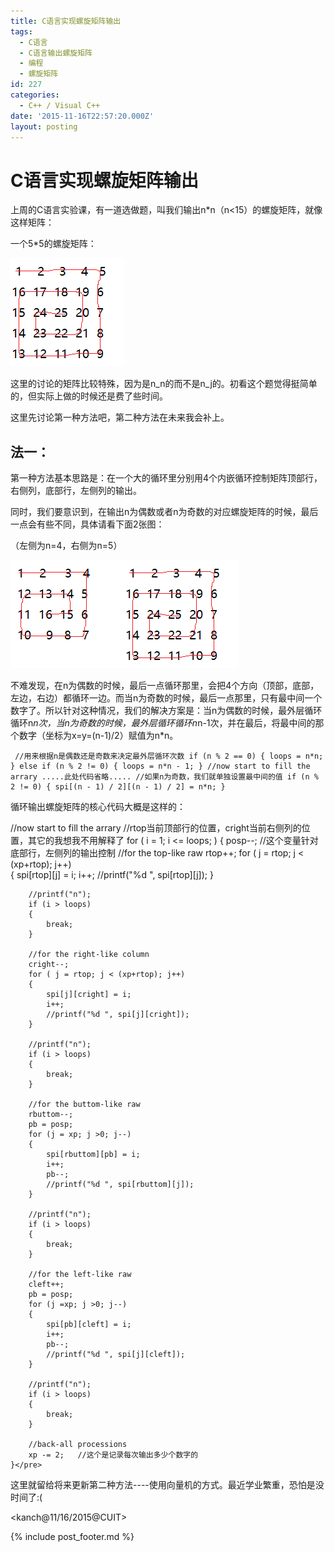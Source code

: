 ```yaml
---
title: C语言实现螺旋矩阵输出
tags:
  - C语言
  - C语言输出螺旋矩阵
  - 编程
  - 螺旋矩阵
id: 227
categories:
  - C++ / Visual C++
date: '2015-11-16T22:57:20.000Z'
layout: posting
---
```


# C语言实现螺旋矩阵输出

上周的C语言实验课，有一道选做题，叫我们输出n*n（n<15）的螺旋矩阵，就像这样矩阵：

一个5*5的螺旋矩阵：

[![sm_print_1](https://raw.githubusercontent.com/ankanch/blog/master/images/wp-content/uploads/2015/11/sm_print_1.png)](https://raw.githubusercontent.com/ankanch/blog/master/images/wp-content/uploads/2015/11/sm_print_1.png)

这里的讨论的矩阵比较特殊，因为是n_n的而不是n_j的。初看这个题觉得挺简单的，但实际上做的时候还是费了些时间。

这里先讨论第一种方法吧，第二种方法在未来我会补上。

## 法一：

第一种方法基本思路是：在一个大的循环里分别用4个内嵌循环控制矩阵顶部行，右侧列，底部行，左侧列的输出。

同时，我们要意识到，在输出n为偶数或者n为奇数的对应螺旋矩阵的时候，最后一点会有些不同，具体请看下面2张图：

（左侧为n=4，右侧为n=5）

[![sm_print_2](https://raw.githubusercontent.com/ankanch/blog/master/images/wp-content/uploads/2015/11/sm_print_2.png)](https://raw.githubusercontent.com/ankanch/blog/master/images/wp-content/uploads/2015/11/sm_print_2.png)[![sm_print_1](https://raw.githubusercontent.com/ankanch/blog/master/images/wp-content/uploads/2015/11/sm_print_1.png)](https://raw.githubusercontent.com/ankanch/blog/master/images/wp-content/uploads/2015/11/sm_print_1.png)

不难发现，在n为偶数的时候，最后一点循环那里，会把4个方向（顶部，底部，左边，右边）都循环一边。而当n为奇数的时候，最后一点那里，只有最中间一个数字了。所以针对这种情况，我们的解决方案是：当n为偶数的时候，最外层循环循环n*n次，当n为奇数的时候，最外层循环循环n*n-1次，并在最后，将最中间的那个数字（坐标为x=y=(n-1)/2）赋值为n*n。

```
 //用来根据n是偶数还是奇数来决定最外层循环次数 if (n % 2 == 0) { loops = n*n; } else if (n % 2 != 0) { loops = n*n - 1; } //now start to fill the arrary .....此处代码省略..... //如果n为奇数，我们就单独设置最中间的值 if (n % 2 != 0) { spi[(n - 1) / 2][(n - 1) / 2] = n*n; }
```

循环输出螺旋矩阵的核心代码大概是这样的：

 //now start to fill the arrary //rtop当前顶部行的位置，cright当前右侧列的位置，其它的我想我不用解释了 for ( i = 1; i <= loops; ) { posp--; //这个变量针对底部行，左侧列的输出控制 //for the top-like raw rtop++; for ( j = rtop; j < (xp+rtop); j++)  
{ spi[rtop][j] = i; i++; //printf("%d ", spi[rtop][j]); }

```text
    //printf("n");
    if (i > loops)
    {
        break;
    }

    //for the right-like column
    cright--;
    for ( j = rtop; j < (xp+rtop); j++)   
    {
        spi[j][cright] = i;
        i++;
        //printf("%d ", spi[j][cright]);
    }

    //printf("n");
    if (i > loops)
    {
        break;
    }

    //for the buttom-like raw
    rbuttom--;
    pb = posp;
    for (j = xp; j >0; j--)
    {
        spi[rbuttom][pb] = i;
        i++;
        pb--;
        //printf("%d ", spi[rbuttom][j]);
    }

    //printf("n");
    if (i > loops)
    {
        break;
    }

    //for the left-like raw
    cleft++;
    pb = posp;
    for (j =xp; j >0; j--)
    {
        spi[pb][cleft] = i;
        i++;
        pb--;
        //printf("%d ", spi[j][cleft]);
    }

    //printf("n");
    if (i > loops)
    {
        break;
    }

    //back-all processions
    xp -= 2;   //这个是记录每次输出多少个数字的
}</pre>
```

这里就留给将来更新第二种方法----使用向量机的方式。最近学业繁重，恐怕是没时间了:(

<kanch@11/16/2015@CUIT>



{% include post_footer.md %}
